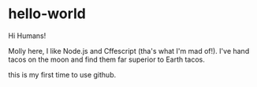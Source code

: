 # hello-world
Hi Humans!

Molly here, I like Node.js and Cffescript (tha's what I'm mad of!).
I've hand tacos on the moon and find them far superior to Earth tacos.

this is my first time to use github.

